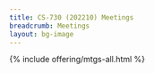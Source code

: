 ```yaml
---
title: CS-730 (202210) Meetings
breadcrumb: Meetings
layout: bg-image
---
```

{% include offering/mtgs-all.html %}
